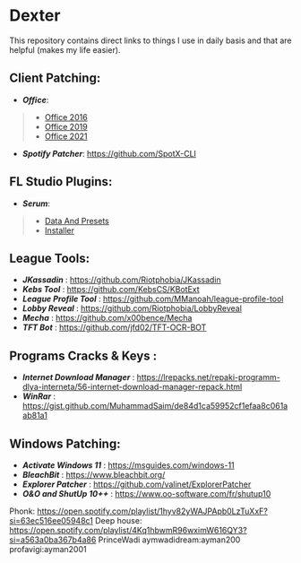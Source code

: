 # Dexter
This repository contains direct links to things I use in daily basis and that are helpful (makes my life easier).



## Client Patching:
* **_Office_**:  
>* [Office 2016](https://msguides.com/office-2016)    
>* [Office 2019](https://msguides.com/office-2019) 
>* [Office 2021](https://msguides.com/office-2021) 
* **_Spotify Patcher_**:		https://github.com/SpotX-CLI  


## FL Studio Plugins:
* **_Serum_**:  
>* [Data And Presets](https://pesktop.com/en/windows/xfer_records_serum_full_update_fx)    
>* [Installer](https://softprober.com/audio-processing/xfer-records-serum-1-35b1-2022-free-download/) 

## League Tools:  
* **_JKassadin_** :			https://github.com/Riotphobia/JKassadin  
* **_Kebs Tool_** :			https://github.com/KebsCS/KBotExt  
* **_League Profile Tool_** :		https://github.com/MManoah/league-profile-tool  
* **_Lobby Reveal_** :			https://github.com/Riotphobia/LobbyReveal  
* **_Mecha_** :				https://github.com/x00bence/Mecha  
* **_TFT Bot_** :			https://github.com/jfd02/TFT-OCR-BOT  




## Programs Cracks & Keys :  
* **_Internet Download Manager_** : https://lrepacks.net/repaki-programm-dlya-interneta/56-internet-download-manager-repack.html
* **_WinRar_** :			https://gist.github.com/MuhammadSaim/de84d1ca59952cf1efaa8c061aab81a1  


## Windows Patching:  
* **_Activate Windows 11_** :		https://msguides.com/windows-11  
* **_BleachBit_** :		https://www.bleachbit.org/
* **_Explorer Patcher_** :		https://github.com/valinet/ExplorerPatcher  
* **_O&O and ShutUp 10++_** :		https://www.oo-software.com/fr/shutup10  


Phonk: https://open.spotify.com/playlist/1hyv82yWAJPApb0LzTuXxF?si=63ec516ee05948c1
Deep house: https://open.spotify.com/playlist/4Kq1hbwmR96wximW616QY3?si=a563a0ba367b4a86
PrinceWadi
aymwadidream:ayman200
profavigi:ayman2001


